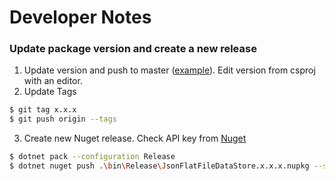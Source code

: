 # Developer Notes

### Update package version and create a new release

1. Update version and push to master ([example](https://github.com/ttu/json-flatfile-datastore/commit/a5d4b1f2099a831ac8c5f37e6db9383ab3c4c20e)). Edit version from csproj with an editor.
2. Update Tags
```sh
$ git tag x.x.x
$ git push origin --tags
```
3. Create new Nuget release. Check API key from [Nuget](https://www.nuget.org/account/apikeys)
```sh
$ dotnet pack --configuration Release
$ dotnet nuget push .\bin\Release\JsonFlatFileDataStore.x.x.x.nupkg --source https://api.nuget.org/v3/index.json --api-key xxxxx
```


